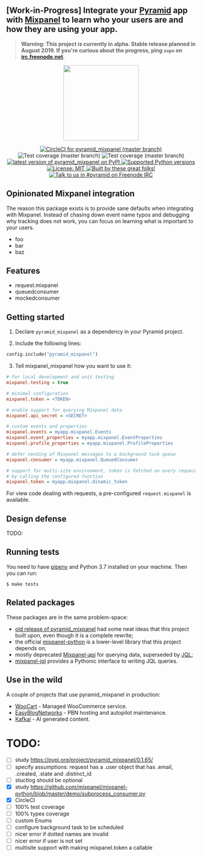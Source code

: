 ## [Work-in-Progress] Integrate your [Pyramid](https://trypyramid.com) app with [Mixpanel](https://mixpanel.com/) to learn who your users are and how they are using your app.

> **Warning: This project is currently in alpha. Stable release planned in August 2019. If you're curious about the progress, ping `zupo` on [irc.freenode.net](https://webchat.freenode.net/?channels=niteo).**

<p align="center">
  <img height="200" src="https://github.com/niteoweb/pyramid_mixpanel/blob/master/header.jpg?raw=true" />
</p>

<p align="center">
  <a href="https://circleci.com/gh/niteoweb/pyramid_mixpanel">
    <img alt="CircleCI for pyramid_mixpanel (master branch)"
         src="https://circleci.com/gh/niteoweb/pyramid_mixpanel.svg?style=shield">
  </a>
  <img alt="Test coverage (master branch)"
       src="https://img.shields.io/badge/tests_coverage-100%25-brightgreen.svg">
  <img alt="Test coverage (master branch)"
       src="https://img.shields.io/badge/types_coverage-100%25-brightgreen.svg">
  <a href="https://pypi.org/project/pyramid_mixpanel/">
    <img alt="latest version of pyramid_mixpanel on PyPI"
         src="https://img.shields.io/pypi/v/pyramid_mixpanel.svg">
  </a>
  <a href="https://pypi.org/project/pyramid_mixpanel/">
    <img alt="Supported Python versions"
         src="https://img.shields.io/pypi/pyversions/pyramid_mixpanel.svg">
  </a>
  <a href="https://github.com/niteoweb/pyramid_mixpanel/blob/master/LICENSE">
    <img alt="License: MIT"
         src="https://img.shields.io/badge/License-MIT-yellow.svg">
  </a>
  <a href="https://github.com/niteoweb/pyramid_mixpanel/graphs/contributors">
    <img alt="Built by these great folks!"
         src="https://img.shields.io/github/contributors/niteoweb/pyramid_mixpanel.svg">
  </a>
  <a href="https://webchat.freenode.net/?channels=pyramid">
    <img alt="Talk to us in #pyramid on Freenode IRC"
         src="https://img.shields.io/badge/irc-freenode-blue.svg">
  </a>
</p>

## Opinionated Mixpanel integration

The reason this package exists is to provide sane defaults when integrating with Mixpanel. Instead of chasing down event name typos and debugging why tracking does not work, you can focus on learning what is important to your users.

- foo
- bar
- baz


## Features

- request.mixpanel
- queuedconsumer
- mockedconsumer


## Getting started

1. Declare `pyramid_mixpanel` as a dependency in your Pyramid project.

2. Include the following lines:

```python
config.include("pyramid_mixpanel")
```

3. Tell mixpanel_mixpanel how you want to use it:


```ini
# for local development and unit testing
mixpanel.testing = true

# minimal configuration
mixpanel.token = <TOKEN>

# enable support for querying Mixpanel data
mixpanel.api_secret = <SECRET>

# custom events and properties
mixpanel.events = myapp.mixpanel.Events
mixpanel.event_properties = myapp.mixpanel.EventProperties
mixpanel.profile_properties = myapp.mixpanel.ProfileProperties

# defer sending of Mixpanel messages to a background task queue
mixpanel.consumer = myapp.mixpanel.QueuedConsumer

# support for multi-site environment, token is fetched on every request
# by calling the configured function
mixpanel.token = myapp.mixpanel.dinamic_token
```

For view code dealing with requests, a pre-configured `request.mixpanel`
is available.


## Design defense

TODO:

## Running tests

You need to have [pipenv](https://pipenv.readthedocs.io/) and Python 3.7 installed on your machine. Then you can run:

    $ make tests

## Related packages

These packages are in the same problem-space:

- [old release of pyramid_mixpanel](https://pypi.org/project/pyramid_mixpanel/0.1.65/) had some neat ideas that this project built upon, even though it is a complete rewrite;
- the official [mixpanel-python](https://mixpanel.github.io/mixpanel-python/) is a lower-level library that this project depends on;
- mostly deprecated [Mixpanel-api](https://github.com/mixpanel/mixpanel_api) for querying data, superseded by [JQL](https://mixpanel.com/jql/);
- [mixpanel-jql](https://github.com/ownaginatious/mixpanel-jql) provides a Pythonic interface to writing JQL queries.


## Use in the wild

A couple of projects that use pyramid_mixpanel in production:

- [WooCart](https://woocart.com) - Managed WooCommerce service.
- [EasyBlogNetworks](https://easyblognetworks.com) - PBN hosting and autopilot maintenance.
- [Kafkai](https://kafkai.com) - AI generated content.


# TODO:

* [ ] study https://pypi.org/project/pyramid_mixpanel/0.1.65/
* [ ] specify assumptions: request has a .user object that has .email, .created, .state and .distinct_id
* [ ] stuctlog should be optional
* [x] study https://github.com/mixpanel/mixpanel-python/blob/master/demo/subprocess_consumer.py
* [x] CircleCI
* [ ] 100% test coverage
* [ ] 100% types coverage
* [ ] custom Enums
* [ ] configure background task to be scheduled
* [ ] nicer error if dotted names are invalid
* [ ] nicer error if user is not set
* [ ] multisite support with making mixpanel.token a callable
